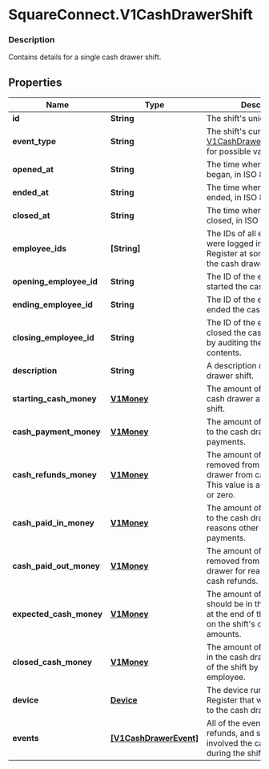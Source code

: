 # SquareConnect.V1CashDrawerShift

### Description

Contains details for a single cash drawer shift.

## Properties
Name | Type | Description | Notes
------------ | ------------- | ------------- | -------------
**id** | **String** | The shift&#39;s unique ID. | [optional] 
**event_type** | **String** | The shift&#39;s current state. See [V1CashDrawerShiftEventType](#type-v1cashdrawershifteventtype) for possible values | [optional] 
**opened_at** | **String** | The time when the shift began, in ISO 8601 format. | [optional] 
**ended_at** | **String** | The time when the shift ended, in ISO 8601 format. | [optional] 
**closed_at** | **String** | The time when the shift was closed, in ISO 8601 format. | [optional] 
**employee_ids** | **[String]** | The IDs of all employees that were logged into Square Register at some point during the cash drawer shift. | [optional] 
**opening_employee_id** | **String** | The ID of the employee that started the cash drawer shift. | [optional] 
**ending_employee_id** | **String** | The ID of the employee that ended the cash drawer shift. | [optional] 
**closing_employee_id** | **String** | The ID of the employee that closed the cash drawer shift by auditing the cash drawer&#39;s contents. | [optional] 
**description** | **String** | A description of the cash drawer shift. | [optional] 
**starting_cash_money** | [**V1Money**](V1Money.md) | The amount of money in the cash drawer at the start of the shift. | [optional] 
**cash_payment_money** | [**V1Money**](V1Money.md) | The amount of money added to the cash drawer from cash payments. | [optional] 
**cash_refunds_money** | [**V1Money**](V1Money.md) | The amount of money removed from the cash drawer from cash refunds. This value is always negative or zero. | [optional] 
**cash_paid_in_money** | [**V1Money**](V1Money.md) | The amount of money added to the cash drawer for reasons other than cash payments. | [optional] 
**cash_paid_out_money** | [**V1Money**](V1Money.md) | The amount of money removed from the cash drawer for reasons other than cash refunds. | [optional] 
**expected_cash_money** | [**V1Money**](V1Money.md) | The amount of money that should be in the cash drawer at the end of the shift, based on the shift&#39;s other money amounts. | [optional] 
**closed_cash_money** | [**V1Money**](V1Money.md) | The amount of money found in the cash drawer at the end of the shift by an auditing employee. | [optional] 
**device** | [**Device**](Device.md) | The device running Square Register that was connected to the cash drawer. | [optional] 
**events** | [**[V1CashDrawerEvent]**](V1CashDrawerEvent.md) | All of the events (payments, refunds, and so on) that involved the cash drawer during the shift. | [optional] 


